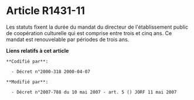 # Article R1431-11

Les statuts fixent la durée du mandat du directeur de l'établissement public de coopération culturelle qui est comprise entre
trois et cinq ans. Ce mandat est renouvelable par périodes de trois ans.

**Liens relatifs à cet article**

	**Codifié par**:

	  - Décret n°2000-318 2000-04-07

	**Modifié par**:

	  - Décret n°2007-788 du 10 mai 2007 - art. 5 () JORF 11 mai 2007
